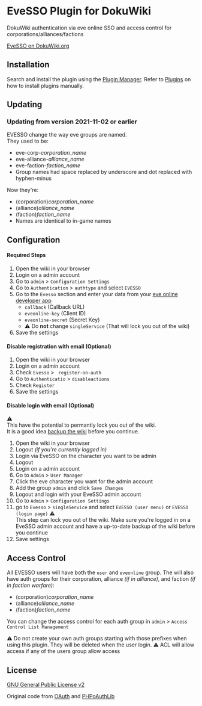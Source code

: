 # EveSSO Plugin for DokuWiki

DokuWiki authentication via eve online SSO and access control for corporations/alliances/factions

[EveSSO on DokuWiki.org](https://www.dokuwiki.org/plugin:evesso)

## Installation

Search and install the plugin using the [Plugin Manager](https://www.dokuwiki.org/plugin:plugin). Refer to [Plugins](https://www.dokuwiki.org/plugins) on how to install plugins manually.

## Updating

### Updating from version 2021-11-02 or earlier

EVESSO change the way eve groups are named.  
They used to be:  
* eve-corp-*corporation_name*
* eve-alliance-*alliance_name*
* eve-faction-*faction_name*
* Group names had space replaced by underscore and dot replaced with hyphen-minus

Now they're:
* (corporation)*corporation_name*
* (alliance)*alliance_name*
* (faction)*faction_name*
* Names are identical to in-game names

## Configuration

#### Required Steps
1. Open the wiki in your browser
1. Login on a admin account
1. Go to `admin` > `Configuration Settings`
1. Go to `Authentication` > `authtype` and select `EVESSO`
1. Go to the `Evesso` section and enter your data from your [eve online developer app](https://developers.eveonline.com/applications)
    * `callback` (Callback URL)
    * `eveonline-key` (Client ID)
    * `eveonline-secret` (Secret Key)    
    * :warning: Do **not** change `singleService` (That will lock you out of the wiki)
1. Save the settings

#### Disable registration with email (Optional)

1. Open the wiki in your browser
1. Login on a admin account
1. Check `Evesso` > ` register-on-auth`
1. Go to `Authenticatio` > `disableactions`
1. Check `Register`
1. Save the settings

#### Disable login with email (Optional)

:warning:  
This have the potential to permantly lock you out of the wiki.  
It is a good idea [backup the wiki](https://www.dokuwiki.org/faq:backup) before you continue. 

1. Open the wiki in your browser
1. Logout *(if you're currently logged in)*
1. Login via EveSSO on the character you want to be admin
1. Logout
1. Login on a admin account
1. Go to `Admin` > `User Manager`
1. Click the eve character you want for the admin account
1. Add the group `admin` and click `Save Changes`
1. Logout and login with your EveSSO admin account
1. Go to `Admin` > `Configuration Settings`
1. go to `Evesso` > `singleService` and select `EVESSO (user menu)` or `EVESSO (login page)`
:warning:  
This step can lock you out of the wiki. Make sure you're logged in on a EveSSO admin account and have a up-to-date backup of the wiki before you continue
1. Save settings 

## Access Control

All EVESSO users will have both the `user` and `eveonline` group.
The will also have auth groups for their corporation, alliance *(if in alliance)*, and faction *(if in faction warfare)*:
* (corporation)*corporation_name*
* (alliance)*alliance_name*
* (faction)*faction_name*

You can change the access control for each auth group in `admin` > `Access Control List Management`

:warning: Do not create your own auth groups starting with those prefixes when using this plugin. They will be deleted when the user login.
:warning: ACL will allow access if any of the users group allow access

## License
[GNU General Public License v2](https://www.gnu.org/licenses/old-licenses/gpl-2.0.html)

Original code from [OAuth](https://github.com/cosmocode/dokuwiki-plugin-oauth) and [PHPoAuthLib](https://github.com/Lusitanian/PHPoAuthLib)
